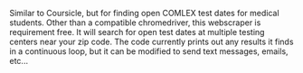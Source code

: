 Similar to Coursicle, but for finding open COMLEX test dates for medical students. Other than a compatible chromedriver, this webscraper is requirement free. 
It will search for open test dates at multiple testing centers near your zip code. The code currently prints out any results it finds in a continuous loop, but it can be modified to send text messages, emails, etc...
